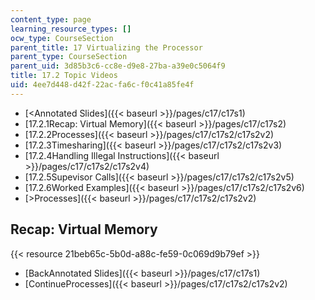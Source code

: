 ```yaml
---
content_type: page
learning_resource_types: []
ocw_type: CourseSection
parent_title: 17 Virtualizing the Processor
parent_type: CourseSection
parent_uid: 3d85b3c6-cc8e-d9e8-27ba-a39e0c5064f9
title: 17.2 Topic Videos
uid: 4ee7d448-d42f-22ac-fa6c-f0c41a85fe4f
---
```


*   [\<Annotated Slides]({{< baseurl >}}/pages/c17/c17s1)
*   [17.2.1Recap: Virtual Memory]({{< baseurl >}}/pages/c17/c17s2)
*   [17.2.2Processes]({{< baseurl >}}/pages/c17/c17s2/c17s2v2)
*   [17.2.3Timesharing]({{< baseurl >}}/pages/c17/c17s2/c17s2v3)
*   [17.2.4Handling Illegal Instructions]({{< baseurl >}}/pages/c17/c17s2/c17s2v4)
*   [17.2.5Supevisor Calls]({{< baseurl >}}/pages/c17/c17s2/c17s2v5)
*   [17.2.6Worked Examples]({{< baseurl >}}/pages/c17/c17s2/c17s2v6)
*   [\>Processes]({{< baseurl >}}/pages/c17/c17s2/c17s2v2)

Recap: Virtual Memory
---------------------

{{< resource 21beb65c-5b0d-a88c-fe59-0c069d9b79ef >}}

*   [BackAnnotated Slides]({{< baseurl >}}/pages/c17/c17s1)
*   [ContinueProcesses]({{< baseurl >}}/pages/c17/c17s2/c17s2v2)